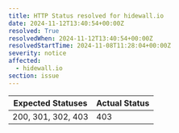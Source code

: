 ```yaml
---
title: HTTP Status resolved for hidewall.io
date: 2024-11-12T13:40:54+00:00Z
resolved: True
resolvedWhen: 2024-11-12T13:40:54+00:00Z
resolvedStartTime: 2024-11-08T11:28:04+00:00Z
severity: notice
affected:
  - hidewall.io
section: issue
---
```


| Expected Statuses | Actual Status  |
|-------------------|----------------|
| 200, 301, 302, 403 | 403 |
